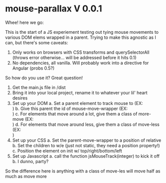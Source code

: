 # mouse-parallax V 0.0.1
Whee! here we go:

This is the start of a JS experiement testing out tying mouse movements to various DOM elems wrapped in a parent. Trying to make this agnostic as I can, but there's some caveats:

1. Only works on browsers with CSS transforms and querySelectorAll (throws error otherwise... will be addressed before it hits 0.1)
2. No dependencies, all vanilla. Will probably work into a directive for Angular (probs 0.5?)

So how do you use it? Great question!

1. Get the main.js file in /dist
2. Bring it into your local project, rename it to whatever your lil' heart desires
3. Set up your DOM
	a. Set a parent element to track mouse to (EX: <div>)
	b. Give this parent the id of mouse-move-wrapper (EX: <div id="mouse-move-wrapper">)
	c. For elements that move around a lot, give them a class of more-move (EX: <div class="move-more">)
	d. For elements that move around less, give them a class of move-less (EX: <div class="move-less">)
4. Set up your CSS
	a. Set the parent-move-wrapper to a position of relative
	b. Set the children to w/e (just not static, they need a position property!)
	c. Position the element on init w/ top/right/bottom/left
5. Set up Javascript
	a. call the function jsMouseTrack(integer) to kick it off
	b. I dunno, party?

So the difference here is anything with a class of move-les will move half as much as move more

